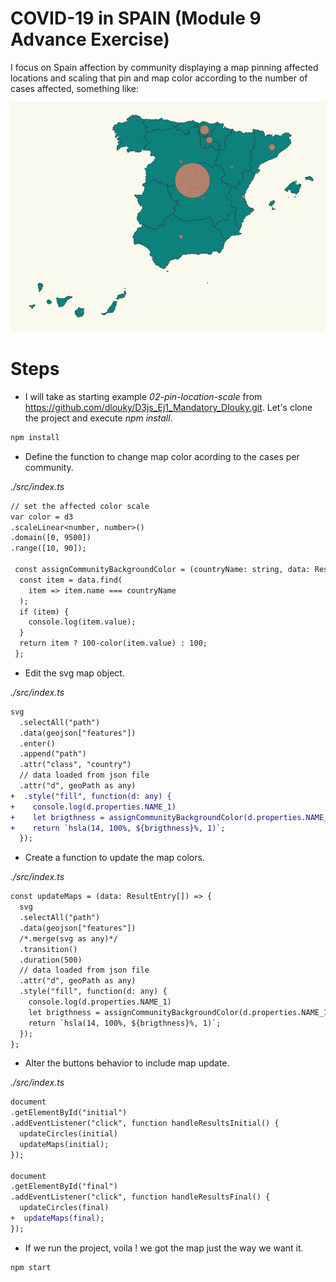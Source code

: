 # COVID-19 in SPAIN (Module 9 Advance Exercise)

I focus on Spain affection by community displaying a map pinning affected locations and scaling that pin and map color according to the number of cases affected, something like:

![map affected coronavirus](./content/chart.png "affected coronavirus")




# Steps

- I will take as starting example _02-pin-location-scale_ from https://github.com/dlouky/D3js_Ej1_Mandatory_Dlouky.git. Let's clone the project and execute _npm install_.

```bash
npm install
```

- Define the function to change map color acording to the cases per community.

_./src/index.ts_

```diff
// set the affected color scale
var color = d3
.scaleLinear<number, number>()
.domain([0, 9500])
.range([10, 90]);

 const assignCommunityBackgroundColor = (countryName: string, data: ResultEntry[]) => {
  const item = data.find(
    item => item.name === countryName
  );
  if (item) {
    console.log(item.value);
  }
  return item ? 100-color(item.value) : 100;
 };
 ```
 
 - Edit the svg map object.

_./src/index.ts_

```diff
svg
  .selectAll("path")
  .data(geojson["features"])
  .enter()
  .append("path")
  .attr("class", "country")
  // data loaded from json file
  .attr("d", geoPath as any)
+  .style("fill", function(d: any) {
+    console.log(d.properties.NAME_1)
+    let brigthness = assignCommunityBackgroundColor(d.properties.NAME_1, initial);
+    return `hsla(14, 100%, ${brigthness}%, 1)`;
  });
```

- Create a function to update the map colors.

_./src/index.ts_

```diff
const updateMaps = (data: ResultEntry[]) => {
  svg
  .selectAll("path")
  .data(geojson["features"])
  /*.merge(svg as any)*/
  .transition()
  .duration(500)
  // data loaded from json file
  .attr("d", geoPath as any)
  .style("fill", function(d: any) {
    console.log(d.properties.NAME_1)
    let brigthness = assignCommunityBackgroundColor(d.properties.NAME_1, data);
    return `hsla(14, 100%, ${brigthness}%, 1)`;
  });
};
```

- Alter the buttons behavior to include map update.

_./src/index.ts_

```diff
document
.getElementById("initial")
.addEventListener("click", function handleResultsInitial() {
  updateCircles(initial)
  updateMaps(initial);
});

document
.getElementById("final")
.addEventListener("click", function handleResultsFinal() {
  updateCircles(final)
+  updateMaps(final);
});
```

- If we run the project, voila ! we got the map just the way we want it.

```bash
npm start
```
